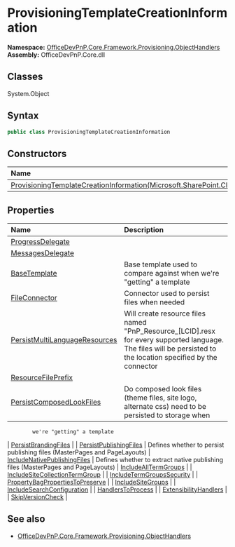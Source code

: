 # ProvisioningTemplateCreationInformation

**Namespace:** [OfficeDevPnP.Core.Framework.Provisioning.ObjectHandlers](OfficeDevPnP.Core.Framework.Provisioning.ObjectHandlers.md)
**Assembly:** OfficeDevPnP.Core.dll
## Classes
System.Object
## Syntax
```C#
public class ProvisioningTemplateCreationInformation
```
## Constructors
|**Name**|**Description**|
|:-----|:-----|
| [ProvisioningTemplateCreationInformation(Microsoft.SharePoint.Client.Web)](ProvisioningTemplateCreationInformationconstructor1details.md) | 
## Properties
|**Name**|**Description**|
|:-----|:-----|
| [ProgressDelegate](ProvisioningTemplateCreationInformation.ProgressDelegate.md) | 
| [MessagesDelegate](ProvisioningTemplateCreationInformation.MessagesDelegate.md) | 
| [BaseTemplate](ProvisioningTemplateCreationInformation.BaseTemplate.md) | Base template used to compare against when we're "getting" a template
| [FileConnector](ProvisioningTemplateCreationInformation.FileConnector.md) | Connector used to persist files when needed
| [PersistMultiLanguageResources](ProvisioningTemplateCreationInformation.PersistMultiLanguageResources.md) | Will create resource files named "PnP_Resource_[LCID].resx for every supported language. The files will be persisted to the location specified by the connector
| [ResourceFilePrefix](ProvisioningTemplateCreationInformation.ResourceFilePrefix.md) | 
| [PersistComposedLookFiles](ProvisioningTemplateCreationInformation.PersistComposedLookFiles.md) | Do composed look files (theme files, site logo, alternate css) need to be persisted to storage when 
            we're "getting" a template
| [PersistBrandingFiles](ProvisioningTemplateCreationInformation.PersistBrandingFiles.md) | 
| [PersistPublishingFiles](ProvisioningTemplateCreationInformation.PersistPublishingFiles.md) | Defines whether to persist publishing files (MasterPages and PageLayouts)
| [IncludeNativePublishingFiles](ProvisioningTemplateCreationInformation.IncludeNativePublishingFiles.md) | Defines whether to extract native publishing files (MasterPages and PageLayouts)
| [IncludeAllTermGroups](ProvisioningTemplateCreationInformation.IncludeAllTermGroups.md) | 
| [IncludeSiteCollectionTermGroup](ProvisioningTemplateCreationInformation.IncludeSiteCollectionTermGroup.md) | 
| [IncludeTermGroupsSecurity](ProvisioningTemplateCreationInformation.IncludeTermGroupsSecurity.md) | 
| [PropertyBagPropertiesToPreserve](ProvisioningTemplateCreationInformation.PropertyBagPropertiesToPreserve.md) | 
| [IncludeSiteGroups](ProvisioningTemplateCreationInformation.IncludeSiteGroups.md) | 
| [IncludeSearchConfiguration](ProvisioningTemplateCreationInformation.IncludeSearchConfiguration.md) | 
| [HandlersToProcess](ProvisioningTemplateCreationInformation.HandlersToProcess.md) | 
| [ExtensibilityHandlers](ProvisioningTemplateCreationInformation.ExtensibilityHandlers.md) | 
| [SkipVersionCheck](ProvisioningTemplateCreationInformation.SkipVersionCheck.md) | 
## See also
- [OfficeDevPnP.Core.Framework.Provisioning.ObjectHandlers](OfficeDevPnP.Core.Framework.Provisioning.ObjectHandlers.md)
